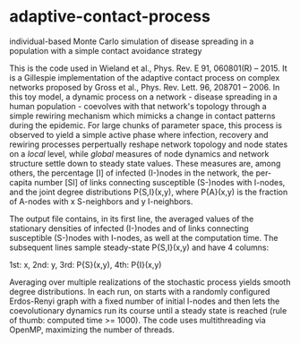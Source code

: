 # adaptive-contact-process
individual-based Monte Carlo simulation of disease spreading in a population with a simple contact avoidance strategy

This is the code used in Wieland et al., Phys. Rev. E 91, 060801(R) – 2015. It is a Gillespie implementation of the adaptive contact process on complex networks proposed by Gross et al., Phys. Rev. Lett. 96, 208701 – 2006. In this toy model, a dynamic process on a network - disease spreading in a human population - coevolves with that network's topology through a simple rewiring mechanism which mimicks a change in contact patterns during the epidemic. For large chunks of parameter space, this process is observed to yield a simple active phase where infection, recovery and rewiring processes perpertually reshape network topology and node states on a *local* level, while *global* measures of node dynamics and network structure settle down to steady state values. These measures are, among others, the percentage [I] of infected (I-)nodes in the network, the per-capita number [SI] of links connecting susceptible (S-)nodes with I-nodes, and the joint degree distributions P{S,I}(x,y), where P{A}(x,y) is the fraction of A-nodes with x S-neighbors and y I-neighbors.

The output file contains, in its first line, the averaged values of the stationary densities of infected (I-)nodes and of links connecting susceptible (S-)nodes with I-nodes, as well at the computation time. The subsequent lines sample steady-state P{S,I}(x,y) and have 4 columns: 

1st: x, 2nd: y, 3rd: P{S}(x,y), 4th: P{I}(x,y)

Averaging over multiple realizations of the stochastic process yields smooth degree distributions. In each run, on starts with a randomly configured Erdos-Renyi graph with a fixed number of initial I-nodes and then lets the coevolutionary dynamics run its course until a steady state is reached (rule of thumb: computed time >= 1000). The code uses multithreading via OpenMP, maximizing the number of threads.  
